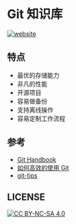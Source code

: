 # Git 知识库

[![website][website-image]][website-href]

[website-image]: https://img.shields.io/website-up-down-green-red/https/weplay.me.svg
[website-href]: https://weplay.me/

## 特点

* 最优的存储能力
* 非凡的性能
* 开源项目
* 容易做备份
* 支持离线操作
* 容易定制工作流程

## 参考

* [Git Handbook](https://guides.github.com/introduction/git-handbook/)
* [如何高效的使用 Git](https://mp.weixin.qq.com/s?__biz=MzA5OTAyNzQ2OA==&mid=2649699351&idx=1&sn=9aebf17d765253413c67b8bc35c0c469&chksm=88930b74bfe48262dfa2a9bce1d66ab59e9ed7a17066d33c1628f8f6b97352b87459f9417e16&mpshare=1&scene=24&srcid=1109iVRfbO6lmaqjqumttGox&pass_ticket=DK6jkCEsO%2FQWn2YtWsAZwua%2B4r0knmjf5nVPlUykAAJecOKZcmWUAuJ4lGUQkC4c#rd)
* [git-tips](https://github.com/git-tips/tips)

## LICENSE

[![CC BY-NC-SA 4.0](https://licensebuttons.net/l/by-nc-sa/4.0/88x31.png)](LICENSE)

